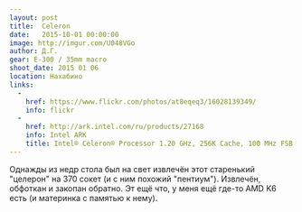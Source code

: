 ```yaml
---
layout: post
title:  Celeron
date:   2015-10-01 00:00:00
image: http://imgur.com/U048VGo
author: Д.Г.
gear: E-300 / 35mm macro
shoot_date: 2015 01 06
location: Нахабино
links:
  -
    href: https://www.flickr.com/photos/at8eqeq3/16028139349/
    info: flickr
  -
    href: http://ark.intel.com/ru/products/27168
    info: Intel ARK
    title: Intel® Celeron® Processor 1.20 GHz, 256K Cache, 100 MHz FSB
---
```


Однажды из недр стола был на свет извлечён этот старенький "целерон" на 370 сокет (и с ним похожий "пентиум"). Извлечён, обфоткан и закопан обратно. Эт ещё что, у меня ещё где-то AMD K6 есть (и материнка с памятью к нему).
